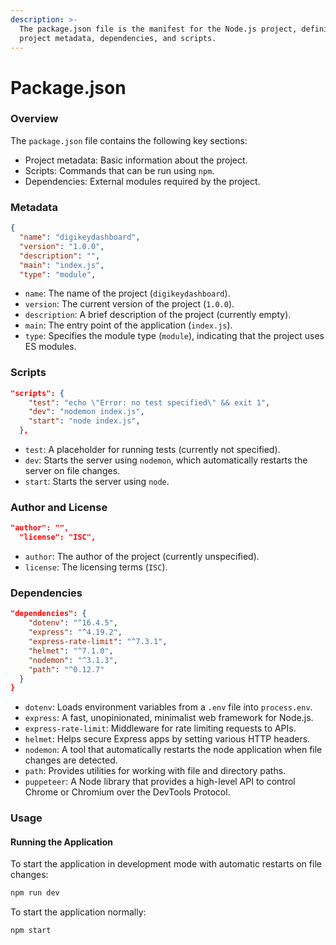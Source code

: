 ```yaml
---
description: >-
  The package.json file is the manifest for the Node.js project, defining
  project metadata, dependencies, and scripts.
---
```


# Package.json

### Overview

The `package.json` file contains the following key sections:

* Project metadata: Basic information about the project.
* Scripts: Commands that can be run using `npm`.
* Dependencies: External modules required by the project.

### Metadata

```json
{
  "name": "digikeydashboard",
  "version": "1.0.0",
  "description": "",
  "main": "index.js",
  "type": "module",
```

* `name`: The name of the project (`digikeydashboard`).
* `version`: The current version of the project (`1.0.0`).
* `description`: A brief description of the project (currently empty).
* `main`: The entry point of the application (`index.js`).
* `type`: Specifies the module type (`module`), indicating that the project uses ES modules.

### Scripts

```json
"scripts": {
    "test": "echo \"Error: no test specified\" && exit 1",
    "dev": "nodemon index.js",
    "start": "node index.js",
  },
```

* `test`: A placeholder for running tests (currently not specified).
* `dev`: Starts the server using `nodemon`, which automatically restarts the server on file changes.
* `start`: Starts the server using `node`.

### Author and License

```json
"author": "",
  "license": "ISC",
```

* `author`: The author of the project (currently unspecified).
* `license`: The licensing terms (`ISC`).

### Dependencies

```json
"dependencies": {
    "dotenv": "^16.4.5",
    "express": "^4.19.2",
    "express-rate-limit": "^7.3.1",
    "helmet": "^7.1.0",
    "nodemon": "^3.1.3",
    "path": "^0.12.7"
  }
}
```

* `dotenv`: Loads environment variables from a `.env` file into `process.env`.
* `express`: A fast, unopinionated, minimalist web framework for Node.js.
* `express-rate-limit`: Middleware for rate limiting requests to APIs.
* `helmet`: Helps secure Express apps by setting various HTTP headers.
* `nodemon`: A tool that automatically restarts the node application when file changes are detected.
* `path`: Provides utilities for working with file and directory paths.
* `puppeteer`: A Node library that provides a high-level API to control Chrome or Chromium over the DevTools Protocol.

### Usage

#### Running the Application

To start the application in development mode with automatic restarts on file changes:

```sh
npm run dev
```

To start the application normally:

```sh
npm start
```
